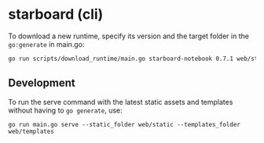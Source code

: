 # starboard (cli)

To download a new runtime, specify its version and the target folder in the `go:generate` in main.go:

```bash
go run scripts/download_runtime/main.go starboard-notebook 0.7.1 web/static/vendor/
```


## Development
To run the serve command with the latest static assets and templates without having to `go generate`, use:

```
go run main.go serve --static_folder web/static --templates_folder web/templates
```
